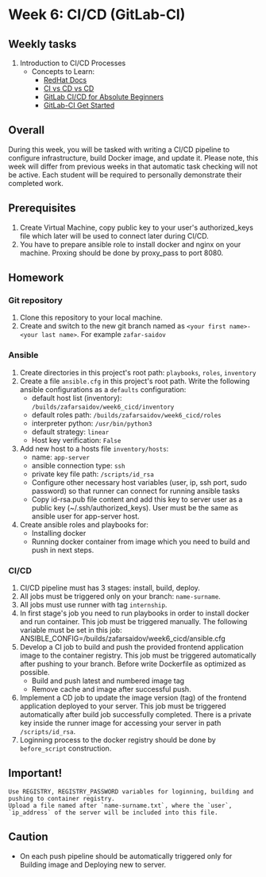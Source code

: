 # Week 6: CI/CD (GitLab-CI)
## Weekly tasks
1. Introduction to CI/CD Processes 
    * Concepts to Learn:
        * [RedHat Docs](https://www.redhat.com/en/topics/devops/what-is-ci-cd)
        * [CI vs CD vs CD](https://circleci.com/ci-cd/)
        * [GitLab CI/CD for Absolute Beginners](https://youtu.be/qP8kir2GUgo?si=fi_Vc99VAG5WCEeG)
        * [GitLab-CI Get Started](https://docs.gitlab.com/ee/ci/)
        

## Overall
During this week, you will be tasked with writing a CI/CD pipeline to configure infrastructure, build Docker image, and update it. Please note, this week will differ from previous weeks in that automatic task checking will not be active. Each student will be required to personally demonstrate their completed work.

## Prerequisites
1. Create Virtual Machine, copy public key to your user's authorized_keys file which later will be used to connect later during CI/CD.
2. You have to prepare ansible role to install docker and nginx on your machine. Proxing should be done by proxy_pass to port 8080.

## Homework 
### Git repository
1. Clone this repository to your local machine.
2. Create and switch to the new git branch named as ```<your first name>-<your last name>```. For example ```zafar-saidov```

### Ansible
1. Create directories in this project's root path: ```playbooks```, ```roles```, ```inventory```
2. Create a file ```ansible.cfg``` in this project's root path. Write the following ansible configurations as a ```defaults``` configuration:
    * default host list (inventory): ```/builds/zafarsaidov/week6_cicd/inventory```
    * default roles path: ```/builds/zafarsaidov/week6_cicd/roles```
    * interpreter python: ```/usr/bin/python3```
    * default strategy: ```linear```
    * Host key verification: ```False```
3. Add new host to a hosts file ```inventory/hosts```:
    * name: ```app-server```
    * ansible connection type: ```ssh```
    * private key file path: ```/scripts/id_rsa```
    * Configure other necessary host variables (user, ip, ssh port, sudo password) so that runner can connect for running ansible tasks 
    * Copy id-rsa.pub file content and add this key to server user as a public key (~/.ssh/authorized_keys). User must be the same as ansible user for app-server host.
4. Create ansible roles and playbooks for:
    * Installing docker 
    * Running docker container from image which you need to build and push in next steps.

### CI/CD
1. CI/CD pipeline must has 3 stages: install, build, deploy. 
2. All jobs must be triggered only on your branch: `name-surname`.
3. All jobs must use runner with tag `internship`.
4. In first stage's job you need to run playbooks in order to install docker and run container. This job must be triggered manually. The following variable must be set in this job: ANSIBLE_CONFIG=/builds/zafarsaidov/week6_cicd/ansible.cfg
5. Develop a CI job to build and push the provided frontend application image to the container registry. This job must be triggered automatically after pushing to your branch. Before write Dockerfile as optimized as possible.
    * Build and push latest and numbered image tag
    * Remove cache and image after successful push. 
6. Implement a CD job to update the image version (tag) of the frontend application deployed to your server. This job must be triggered automatically after build job successfully completed. There is a private key inside the runner image for accessing your server in path `/scripts/id_rsa`. 
7. Loginning process to the docker registry should be done by `before_script` construction.

## Important!
    Use REGISTRY, REGISTRY_PASSWORD variables for loginning, building and pushing to container registry.
    Upload a file named after `name-surname.txt`, where the `user`, `ip_address` of the server will be included into this file.

## Caution
- On each push pipeline should be automatically triggered only for Building image and Deploying new to server.